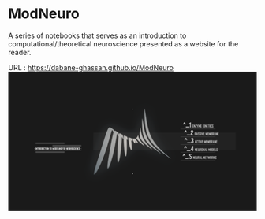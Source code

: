 # ModNeuro
A series of notebooks that serves as an introduction to computational/theoretical neuroscience presented as a website for the reader. 

URL : https://dabane-ghassan.github.io/ModNeuro
![cover photo](images/skyline.png)
